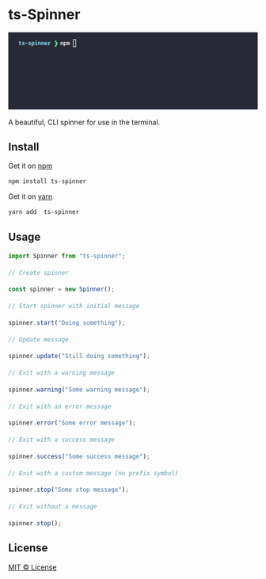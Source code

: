 # ts-Spinner

<p align="center">
  <img src="assets/demo.gif" width="522" alt="Demo">
</p>

A beautiful, CLI spinner for use in the terminal.

## Install

Get it on [npm](https://www.npmjs.com/package/ts-spinner)

```bash
npm install ts-spinner
```

Get it on [yarn](https://yarnpkg.com/package/ts-spinner)

```bash
yarn add  ts-spinner
```

## Usage

```ts
import Spinner from "ts-spinner";

// Create spinner

const spinner = new Spinner();

// Start spinner with initial message

spinner.start("Doing something");

// Update message

spinner.update("Still doing something");

// Exit with a warning message

spinner.warning("Some warning message");

// Exit with an error message

spinner.error("Some error message");

// Exit with a success message

spinner.success("Some success message");

// Exit with a custom message (no prefix symbol)

spinner.stop("Some stop message");

// Exit without a message

spinner.stop();
```

## License

[MIT © License](LICENSE)
